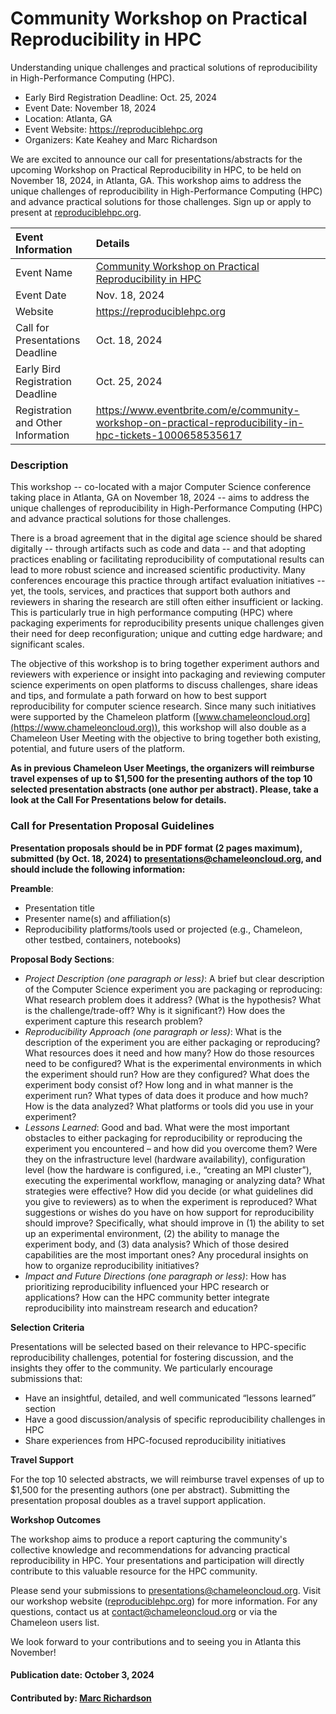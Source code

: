 # Community Workshop on Practical Reproducibility in HPC

<!-- begin deck text -->
Understanding unique challenges and practical solutions of reproducibility in High-Performance Computing (HPC).
<!-- end deck text -->

- Early Bird Registration Deadline: Oct. 25, 2024
- Event Date: November 18, 2024
- Location: Atlanta, GA
- Event Website: https://reproduciblehpc.org
- Organizers: Kate Keahey and Marc Richardson

We are excited to announce our call for presentations/abstracts for the upcoming Workshop on Practical Reproducibility in HPC, to be held on November 18, 2024, in Atlanta, GA.
This workshop aims to address the unique challenges of reproducibility in High-Performance Computing (HPC) and advance practical solutions for those challenges. Sign up or apply to present at [reproduciblehpc.org](https://reproduciblehpc.org).

Event Information | Details
:--- | :---			   
Event Name | [Community Workshop on Practical Reproducibility in HPC](https://reproduciblehpc.org)
Event Date| Nov. 18, 2024
Website | https://reproduciblehpc.org
Call for Presentations Deadline | Oct. 18, 2024
Early Bird Registration Deadline | Oct. 25, 2024
Registration and Other Information | https://www.eventbrite.com/e/community-workshop-on-practical-reproducibility-in-hpc-tickets-1000658535617

### Description

This workshop -- co-located with a major Computer Science conference taking place in Atlanta, GA on November 18, 2024 --  aims to address the unique challenges of reproducibility in High-Performance Computing (HPC) and advance practical solutions for those challenges.

There is a broad agreement that in the digital age science should be shared digitally -- through artifacts such as code and data -- and that adopting practices enabling or facilitating reproducibility of computational results can lead to more robust science and increased scientific productivity. Many conferences encourage this practice through artifact evaluation initiatives -- yet, the tools, services, and practices that support both authors and reviewers in sharing the research are still often either insufficient or lacking. This is particularly true in high performance computing (HPC) where packaging experiments for reproducibility presents unique challenges given their need for deep reconfiguration; unique and cutting edge hardware; and significant scales.

The objective of this workshop is to bring together experiment authors and reviewers with experience or insight into packaging and reviewing computer science experiments on open platforms to discuss challenges, share ideas and tips, and formulate a path forward on how to best support reproducibility for computer science research. Since many such initiatives were supported by the Chameleon platform ([www.chameleoncloud.org](https://www.chameleoncloud.org)), this workshop will also double as a Chameleon User Meeting with the objective to bring together both existing, potential, and future users of the platform.

**As in previous Chameleon User Meetings, the organizers will reimburse travel expenses of up to $1,500 for the presenting authors of the top 10 selected presentation abstracts (one author per abstract). Please, take a look at the Call For Presentations below for details.**

### Call for Presentation Proposal Guidelines

**Presentation proposals should be in PDF format (2 pages maximum), submitted (by Oct. 18, 2024) to presentations@chameleoncloud.org, and should include the following information:**

**Preamble**:

- Presentation title
- Presenter name(s) and affiliation(s)
- Reproducibility platforms/tools used or projected (e.g., Chameleon, other testbed, containers, notebooks)

**Proposal Body Sections**:

- *Project Description (one paragraph or less)*:
    A brief but clear description of the Computer Science experiment you are packaging or reproducing: What research problem does it address? (What is the hypothesis? What is the challenge/trade-off? Why is it significant?) How does the experiment capture this research problem? 
- *Reproducibility Approach (one paragraph or less)*:
    What is the description of the experiment you are either packaging or reproducing? What resources does it need and how many? How do those resources need to be configured? What is the experimental environments in which the experiment should run? How are they configured? What does the experiment body consist of? How long and in what manner is the experiment run? What types of data does it produce and how much? How is the data analyzed? What platforms or tools did you use in your experiment? 
- *Lessons Learned*: 
    Good and bad. What were the most important obstacles to either packaging for reproducibility or reproducing the experiment you encountered – and how did you overcome them? Were they on the infrastructure level (hardware availability), configuration level (how the hardware is configured, i.e., “creating an MPI cluster”), executing the experimental workflow, managing or analyzing data?  What strategies were effective? How did you decide (or what guidelines did you give to reviewers) as to when the experiment is reproduced? What suggestions or wishes do you have on how support for reproducibility should improve? Specifically, what should improve in (1) the ability to set up an experimental environment, (2) the ability to manage the experiment body, and (3) data analysis? Which of those desired capabilities are the most important ones? Any procedural insights on how to organize reproducibility initiatives? 
- *Impact and Future Directions (one paragraph or less)*:
    How has prioritizing reproducibility influenced your HPC research or applications? How can the HPC community better integrate reproducibility into mainstream research and education?

**Selection Criteria**

Presentations will be selected based on their relevance to HPC-specific reproducibility challenges, potential for fostering discussion, and the insights they offer to the community. We particularly encourage submissions that:
- Have an insightful, detailed, and well communicated  “lessons learned” section 
- Have a good discussion/analysis of specific reproducibility challenges in HPC
- Share experiences from HPC-focused reproducibility initiatives

**Travel Support**

For the top 10 selected abstracts, we will reimburse travel expenses of up to $1,500 for the presenting authors (one per abstract). Submitting the presentation proposal doubles as a travel support application. 

**Workshop Outcomes**

The workshop aims to produce a report capturing the community's collective knowledge and recommendations for advancing practical reproducibility in HPC. Your presentations and participation will directly contribute to this valuable resource for the HPC community.

Please send your submissions to presentations@chameleoncloud.org. Visit our workshop website ([reproduciblehpc.org](https://reproduciblehpc.org)) for more information. For any questions, contact us at contact@chameleoncloud.org or via the Chameleon users list.

We look forward to your contributions and to seeing you in Atlanta this November!

#### Publication date: October 3, 2024

#### Contributed by: [Marc Richardson](https://github.com/marcwitasee)

<!---
Publish: yes
Topics: High-Performance Computing (HPC), Reproducibility, Conferences and Workshops
--->
